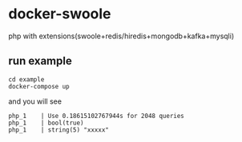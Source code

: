 # docker-swoole
php with extensions(swoole+redis/hiredis+mongodb+kafka+mysqli)



## run example

```shell
cd example
docker-compose up
```

and you will see

```text
php_1    | Use 0.18615102767944s for 2048 queries
php_1    | bool(true)
php_1    | string(5) "xxxxx"
```

